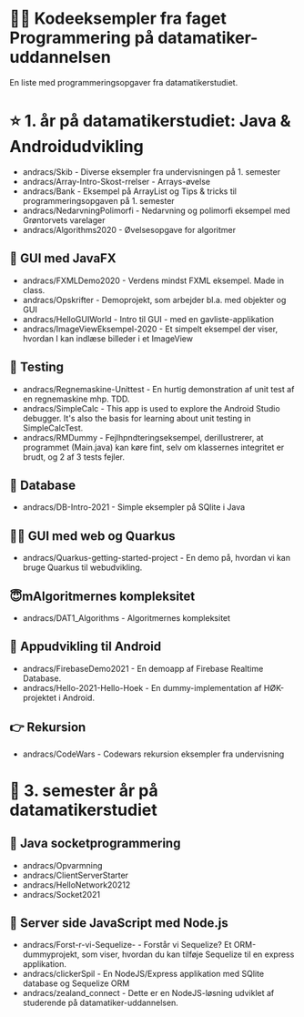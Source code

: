 # 👨‍💻 Kodeeksempler fra faget Programmering på datamatiker-uddannelsen 

En liste med programmeringsopgaver fra datamatikerstudiet.

# ⭐️ 1. år på datamatikerstudiet: Java & Androidudvikling 

- andracs/Skib - Diverse eksempler fra undervisningen på 1. semester
- andracs/Array-Intro-Skost-rrelser - Arrays-øvelse
- andracs/Bank - Eksempel på ArrayList og Tips & tricks til programmeringsopgaven på 1. semester
- andracs/NedarvningPolimorfi - Nedarvning og polimorfi eksempel med Grøntorvets varelager
- andracs/Algorithms2020 - Øvelsesopgave for algoritmer

## 🌟 GUI med JavaFX	
- andracs/FXMLDemo2020 - Verdens mindst FXML eksempel. Made in class.
- andracs/Opskrifter - Demoprojekt, som arbejder bl.a. med objekter og GUI
- andracs/HelloGUIWorld - Intro til GUI - med en gavliste-applikation
- andracs/ImageViewEksempel-2020 - Et simpelt eksempel der viser, hvordan I kan indlæse billeder i et ImageView

## 🍿 Testing
- andracs/Regnemaskine-Unittest - En hurtig demonstration af unit test af en regnemaskine mhp. TDD.
- andracs/SimpleCalc - This app is used to explore the Android Studio debugger. It's also the basis for learning about unit testing in SimpleCalcTest.
- andracs/RMDummy - Fejlhpndteringseksempel, derillustrerer, at programmet (Main.java) kan køre fint, selv om klassernes integritet er brudt, og 2 af 3 tests fejler.

## 🍫 Database
- andracs/DB-Intro-2021 - Simple eksempler på SQlite i Java

## 🏴‍☠️ GUI med web og Quarkus
- andracs/Quarkus-getting-started-project - En demo på, hvordan vi kan bruge Quarkus til webudvikling.


## 😇mAlgoritmernes kompleksitet
- andracs/DAT1_Algorithms - Algoritmernes kompleksitet

## 🍬 Appudvikling til Android
- andracs/FirebaseDemo2021 - En demoapp af Firebase Realtime Database.
- andracs/Hello-2021-Hello-Hoek - En dummy-implementation af HØK-projektet i Android.


## 👉 Rekursion
- andracs/CodeWars - Codewars rekursion eksempler fra undervisning 

# 🥳 3. semester år på datamatikerstudiet

## 🧐 Java socketprogrammering
- andracs/Opvarmning
- andracs/ClientServerStarter
- andracs/HelloNetwork20212
- andracs/Socket2021

## 🧃 Server side JavaScript med Node.js
- andracs/Forst-r-vi-Sequelize- - Forstår vi Sequelize? Et ORM-dummyprojekt, som viser, hvordan du kan tilføje Sequelize til en express applikation.
- andracs/clickerSpil - En NodeJS/Express applikation med SQlite database og Sequelize ORM
- andracs/zealand_connect - Dette er en NodeJS-løsning udviklet af studerende på datamatiker-uddannelsen. 


